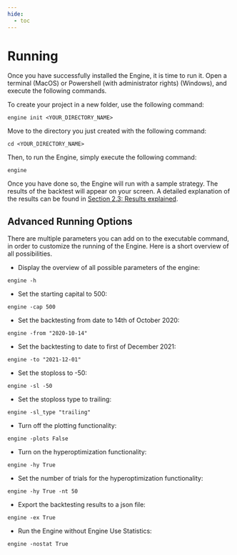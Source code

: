 ```yaml
---
hide:
  - toc
---
```


# Running

Once you have successfully installed the Engine, it is time to run it. Open a terminal (MacOS) or Powershell (with
administrator rights) (Windows), and execute the following commands.

To create your project in a new folder, use the following command:
```
engine init <YOUR_DIRECTORY_NAME>
```

Move to the directory you just created with the following command:
```
cd <YOUR_DIRECTORY_NAME>
```

Then, to run the Engine, simply execute the following command:
```
engine
```

Once you have done so, the Engine will run with a sample strategy. The results of the backtest will appear on your
screen. A detailed explanation of the results can be found in
[Section 2.3: Results explained](/your_first_strategy/results_explained).

## Advanced Running Options
There are multiple parameters you can add on to the executable command, in order to customize the running of the Engine.
Here is a short overview of all possibilities.

- Display the overview of all possible parameters of the engine:
```
engine -h
```

- Set the starting capital to 500:
```
engine -cap 500
```

- Set the backtesting from date to 14th of October 2020:
```
engine -from "2020-10-14"
```

- Set the backtesting to date to first of December 2021:
```
engine -to "2021-12-01"
```

- Set the stoploss to -50:
```
engine -sl -50
```

- Set the stoploss type to trailing:
```
engine -sl_type "trailing"
```

- Turn off the plotting functionality:
```
engine -plots False
```

- Turn on the hyperoptimization functionality:
```
engine -hy True
```

- Set the number of trials for the hyperoptimization functionality:
```
engine -hy True -nt 50
```

- Export the backtesting results to a json file:
```
engine -ex True
```

- Run the Engine without Engine Use Statistics:
```
engine -nostat True
```